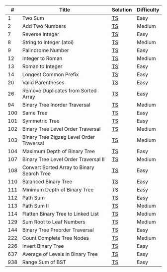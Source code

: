| #   | Title                                                      | Solution     | Difficulty |
| --- | ---------------------------------------------------------- | ------------ | ---------- |
| 1   | Two Sum                                                    | [TS][TS1]    | Easy       |
| 2   | Add Two Numbers                                            | [TS][TS2]    | Medium     |
| 7   | Reverse Integer                                            | [TS][TS7]    | Easy       |
| 8   | String to Integer (atoi)                                   | [TS][TS8]    | Medium     |
| 9   | Palindrome Number                                          | [TS][TS9]    | Easy       |
| 12  | Integer to Roman                                           | [TS][TS12]   | Medium     |
| 13  | Roman to Integer                                           | [TS][TS13]   | Easy       |
| 14  | Longest Common Prefix                                      | [TS][TS14]   | Easy       |
| 20  | Valid Parentheses                                          | [TS][TS20]   | Easy       |
| 26  | Remove Duplicates from Sorted Array                        | [TS][TS26]   | Easy       |
| 94  | Binary Tree Inorder Traversal                              | [TS][TS94]   | Medium     |
| 100 | Same Tree                                                  | [TS][TS100]  | Easy       |
| 101 | Symmetric Tree                                             | [TS][TS101]  | Easy       |
| 102 | Binary Tree Level Order Traversal                          | [TS][TS102]  | Medium     |
| 103 | Binary Tree Zigzag Level Order Traversal                   | [TS][TS103]  | Medium     |
| 104 | Maximum Depth of Binary Tree                               | [TS][TS104]  | Easy       |
| 107 | Binary Tree Level Order Traversal II                       | [TS][TS107]  | Medium     |
| 108 | Convert Sorted Array to Binary Search Tree                 | [TS][TS108]  | Easy       |
| 110 | Balanced Binary Tree                                       | [TS][TS110]  | Easy       |
| 111 | Minimum Depth of Binary Tree                               | [TS][TS111]  | Easy       |
| 112 | Path Sum                                                   | [TS][TS112]  | Easy       |
| 113 | Path Sum II                                                | [TS][TS113]  | Medium     |
| 114 | Flatten Binary Tree to Linked List                         | [TS][TS114]  | Medium     |
| 129 | Sum Root to Leaf Numbers                                   | [TS][TS129]  | Medium     |
| 144 | Binary Tree Preorder Traversal                             | [TS][TS144]  | Easy       |
| 222 | Count Complete Tree Nodes                                  | [TS][TS222]  | Medium     |
| 226 | Invert Binary Tree                                         | [TS][TS226]  | Easy       |
| 637 | Average of Levels in Binary Tree                           | [TS][TS637]  | Easy       |
| 938 | Range Sum of BST                                           | [TS][TS938]  | Easy       |

[TS1]: ./src/easy/two-sum/two-sum.ts
[TS2]: ./src/medium/add-two-numbers/add-two-numbers.ts
[TS7]: ./src/easy/reverse-integer/reverse-integer.ts
[TS8]: ./src/medium/string-to-integer/string-to-integer.ts
[TS9]: ./src/easy/palindrome-number/palindrome-number.ts
[TS12]: ./src/medium/integer-to-roman/integer-to-roman.ts
[TS13]: ./src/easy/roman-to-integer/roman-to-integer.ts
[TS14]: ./src/easy/longest-common-prefix/longest-common-prefix.ts
[TS20]: ./src/easy/valid-parentheses/valid-parentheses.ts
[TS26]: ./src/easy/remove-duplicates-from-sorted-array/remove-duplicates-from-sorted-array.ts
[TS94]: ./src/medium/binary-tree-level-order-traversal/binary-tree-level-order-traversal.ts
[TS100]: ./src/easy/same-tree/same-tree.ts
[TS101]: ./src/easy/symmetric-tree/symmetric-tree.ts
[TS102]: ./src/medium/binary-tree-level-order-traversal/binary-tree-level-order-traversal.ts
[TS103]: ./src/medium/binary-tree-zigzag-level-order-traversal/binary-tree-zigzag-level-order-traversal.ts
[TS104]: ./src/easy/maximum-depth-of-binary-tree/maximum-depth-of-binary-tree.ts
[TS107]: ./src/medium/binary-tree-level-order-traversal-ii/binary-tree-level-order-traversal-ii.ts
[TS108]: ./src/easy/convert-sorted-array-to-binary-search-tree/convert-sorted-array-to-binary-search-tree.ts
[TS110]: ./src/easy/balanced-binary-tree/balanced-binary-tree.ts
[TS111]: ./src/easy/minimum-depth-of-binary-tree/minimum-depth-of-binary-tree.ts
[TS112]: ./src/easy/path-sum/path-sum.ts
[TS113]: ./src/medium/path-sum-ii/path-sum-ii.ts
[TS114]: ./src/medium/flatten-binary-tree-to-linked-list/flatten-binary-tree-to-linked-list.ts
[TS129]: ./src/medium/sum-root-to-leaf-numbers/sum-root-to-leaf-numbers.ts
[TS144]: ./src/easy/binary-tree-preorder-traversal/binary-tree-preorder-traversal.ts
[TS222]: ./src/medium/count-complete-tree-nodes/count-complete-tree-nodes.ts
[TS226]: ./src/easy/invert-binary-tree/invert-binary-tree.ts
[TS637]: ./src/easy/average-of-levels-in-binary-tree/average-of-levels-in-binary-tree.ts
[TS938]: ./src/easy/range-sum-of-bst/range-sum-of-bst.ts
